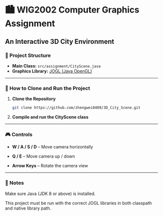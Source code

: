 # 🏙️ WIG2002 Computer Graphics Assignment

## An Interactive 3D City Environment



### 📁 Project Structure

- **Main Class:** `src/assignment/CityScene.java`  
- **Graphics Library:** [JOGL (Java OpenGL)](https://jogamp.org/jogl/www/)



---

### 🚀 How to Clone and Run the Project

1. **Clone the Repository**

   ```bash
   git clone https://github.com/zhengwei0409/3D_City_Scene.git
   ```

2. **Compile and run the CityScene class**

---


### 🎮 Controls

-   **W / A / S / D** – Move camera horizontally
    
-   **Q / E** – Move camera up / down
    
-   **Arrow Keys** – Rotate the camera view

---
### 📌 Notes
Make sure Java (JDK 8 or above) is installed.  

This project must be run with the correct JOGL libraries in both classpath and native library path.
